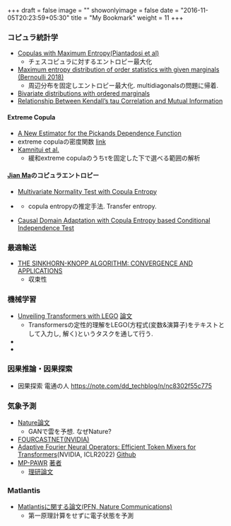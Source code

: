 +++
draft = false
image = ""
showonlyimage = false
date = "2016-11-05T20:23:59+05:30"
title = "My Bookmark"
weight = 11
+++

### コピュラ統計学
* [Copulas with Maximum Entropy(Piantadosi et al)](https://carma.edu.au/resources/jon/copulas.pdf)
    - チェスコピュラに対するエントロピー最大化
* [Maximum entropy distribution of order statistics with given marginals (Bernoulli 2018)](https://projecteuclid.org/journals/bernoulli/volume-24/issue-1/Maximum-entropy-distribution-of-order-statistics-with-given-marginals/10.3150/16-BEJ868.full)
     - 周辺分布を固定しエントロピー最大化. multidiagonalsの問題に帰着.
* [Bivariate distributions with ordered marginals](https://www.sciencedirect.com/science/article/pii/S0047259X19300831)
* [Relationship Between Kendall’s tau Correlation and Mutual Information]()
#### Extreme Copula
* [A New Estimator for the Pickands Dependence Function](https://digitalcommons.wayne.edu/cgi/viewcontent.cgi?article=2108&context=jmasm)
* extreme copulaの密度関数 [link](https://ethz.ch/content/dam/ethz/special-interest/math/risklab-dam/documents/walter-saxer-preis/ma-doyon.pdf)
* [Kamnitui et al.](https://www.sciencedirect.com/science/article/pii/S0022247X18310035)
    - 緩和extreme copulaのうちτを固定した下で選べる範囲の解析 

#### [Jian Ma](https://scholar.google.com/citations?hl=en&user=gqCD4kwAAAAJ&view_op=list_works&sortby=pubdate)のコピュラエントロピー 
* [Multivariate Normality Test with Copula Entropy](https://arxiv.org/pdf/2206.05956.pdf)
* [](https://arxiv.org/pdf/2005.14025.pdf)
     - copula entropyの推定手法. Transfer entropy.

* [Causal Domain Adaptation with Copula Entropy based Conditional Independence Test](https://arxiv.org/pdf/2202.13482.pdf)

### 最適輸送
* [THE SINKHORN-KNOPP ALGORITHM: CONVERGENCE AND APPLICATIONS](https://strathprints.strath.ac.uk/19685/1/skapp.pdf)
    - 収束性

### 機械学習
* [Unveiling Transformers with LEGO](https://www.youtube.com/watch?v=brmidghOP6c) [論文](https://arxiv.org/abs/2206.04301)
    - Transformersの定性的理解をLEGO(方程式(変数&演算子)をテキストとして入力し, 解く)というタスクを通して行う. 
* 
* 

### 因果推論・因果探索
* 因果探索 電通の人 https://note.com/dd_techblog/n/nc8302f55c775

### 気象予測
* [Nature論文](https://www.nature.com/articles/s41586-021-03854-z.pdf)
    - GANで雲を予想. なぜNature?
* [FOURCASTNET(NVIDIA)](https://arxiv.org/pdf/2202.11214.pdf)
* [Adaptive Fourier Neural Operators: Efficient Token Mixers for Transformers](https://arxiv.org/pdf/2111.13587.pdf)(NVIDIA, ICLR2022) [Github](https://github.com/NVlabs/AFNO-transformer)
* [MP-PAWR](https://www.spiedigitallibrary.org/conference-proceedings-of-spie/11914/1191416/Comparative-study-of-deep-neural-networks-for-very-short-term/10.1117/12.2601830.short?SSO=1) [著者](https://researchmap.jp/satoh-radarmeteo/published_papers)
    - [理研論文](https://agupubs.onlinelibrary.wiley.com/doi/full/10.1029/2021MS002823)

### Matlantis
- [Matlantisに関する論文(PFN, Nature Communications)](https://matlantis.com/ja/cases#related)
    - 第一原理計算をせずに電子状態を予測

